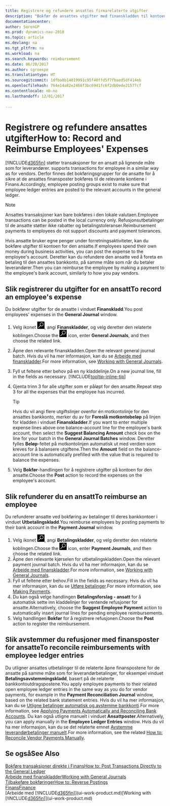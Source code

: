 ```yaml
---
title: Registrere og refundere ansattes firmarelaterte utgifter
description: "Bokfør de ansattes utgifter med finanskladden til kontoen for den ansatte, og bokfør senere en betaling til den ansattes bankkonto for å refundere for den firmarelaterte utgiften."
documentationcenter: 
author: SorenGP
ms.prod: dynamics-nav-2018
ms.topic: article
ms.devlang: na
ms.tgt_pltfrm: na
ms.workload: na
ms.search.keywords: reimbursement
ms.date: 06/28/2017
ms.author: sgroespe
ms.translationtype: HT
ms.sourcegitcommit: 1dfba8b14019991c95f40ffd5f7fbaed5df414eb
ms.openlocfilehash: 764e14a82e2468f3bc6941fc6f2db0ede21577cf
ms.contentlocale: nb-no
ms.lasthandoff: 12/01/2017

---
```

# <a name="how-to-record-and-reimburse-employees-expenses"></a><span data-ttu-id="b789d-103">Registrere og refundere ansattes utgifter</span><span class="sxs-lookup"><span data-stu-id="b789d-103">How to: Record and Reimburse Employees' Expenses</span></span>
[!INCLUDE[d365fin](includes/d365fin_md.md)]<span data-ttu-id="b789d-104"> støtter transaksjoner for en ansatt på lignende måte som for leverandører.</span><span class="sxs-lookup"><span data-stu-id="b789d-104"> supports transactions for employee in a similar way as for vendors.</span></span> <span data-ttu-id="b789d-105">Derfor finnes det bokføringsgrupper for de ansatte for å sikre at de ansattes finansposter bokføres til de relevante kontiene i Finans.</span><span class="sxs-lookup"><span data-stu-id="b789d-105">Accordingly, employee posting groups exist to make sure that employee ledger entries are posted to the relevant accounts in the general ledger.</span></span>

> [!NOTE]  
> <span data-ttu-id="b789d-106">Ansattes transaksjoner kan bare bokføres i den lokale valutaen.</span><span class="sxs-lookup"><span data-stu-id="b789d-106">Employee transactions can be posted in the local currency only.</span></span> <span data-ttu-id="b789d-107">Refusjonsutbetalinger til de ansatte støtter ikke rabatter og betalingstoleranser.</span><span class="sxs-lookup"><span data-stu-id="b789d-107">Reimbursement payments to employees do not support discounts and payment tolerances.</span></span>

<span data-ttu-id="b789d-108">Hvis ansatte bruker egne penger under forretningsaktiviteter, kan du bokføre utgifter til kontoen for den ansatte.</span><span class="sxs-lookup"><span data-stu-id="b789d-108">If employees spend their own money during business activities, you can post the expense to the employee's account.</span></span> <span data-ttu-id="b789d-109">Deretter kan du refundere den ansatte ved å foreta en betaling til den ansattes bankkonto, på samme måte som når du betaler leverandører.</span><span class="sxs-lookup"><span data-stu-id="b789d-109">Then you can reimburse the employee by making a payment to the employee's bank account, similarly to how you pay vendors.</span></span>

## <a name="to-record-an-employees-expense"></a><span data-ttu-id="b789d-110">Slik registrerer du utgifter for en ansatt</span><span class="sxs-lookup"><span data-stu-id="b789d-110">To record an employee's expense</span></span>
<span data-ttu-id="b789d-111">Du bokfører utgifter for de ansatte i vinduet **Finanskladd**.</span><span class="sxs-lookup"><span data-stu-id="b789d-111">You post employees' expenses in the **General Journal** window.</span></span>
1. <span data-ttu-id="b789d-112">Velg ikonet ![Søk etter side eller rapport](media/ui-search/search_small.png "Søk etter side eller rapport"), angi **Finanskladder**, og velg deretter den relaterte koblingen.</span><span class="sxs-lookup"><span data-stu-id="b789d-112">Choose the ![Search for Page or Report](media/ui-search/search_small.png "Search for Page or Report icon") icon, enter **General Journals**, and then choose the related link.</span></span>
2. <span data-ttu-id="b789d-113">Åpne den relevante finanskladden.</span><span class="sxs-lookup"><span data-stu-id="b789d-113">Open the relevant general journal batch.</span></span> <span data-ttu-id="b789d-114">Hvis du vil ha mer informasjon, kan du se [Arbeide med finanskladder](ui-work-general-journals.md).</span><span class="sxs-lookup"><span data-stu-id="b789d-114">For more information, see [Working with General Journals](ui-work-general-journals.md).</span></span>
3. <span data-ttu-id="b789d-115">Fyll ut feltene etter behov på en ny kladdelinje.</span><span class="sxs-lookup"><span data-stu-id="b789d-115">On a new journal line, fill in the fields as necessary.</span></span> [!INCLUDE[tooltip-inline-tip](includes/tooltip-inline-tip_md.md)]    
4. <span data-ttu-id="b789d-116">Gjenta trinn 3 for alle utgifter som er påløpt for den ansatte.</span><span class="sxs-lookup"><span data-stu-id="b789d-116">Repeat step 3 for all the expenses that the employee has incurred.</span></span>

    > [!TIP]  
    > <span data-ttu-id="b789d-117">Hvis du vil angi flere utgiftslinjer ovenfor én motkontolinje for den ansattes bankkonto, merker du av for **Foreslå motkontobeløp** på linjen for kladden i vinduet **Finanskladder**.</span><span class="sxs-lookup"><span data-stu-id="b789d-117">If you want to enter multiple expense lines above one balance-account line for the employee's bank account, then select the **Suggest Balancing Amount** check box on the line for your batch in the **General Journal Batches** window.</span></span> <span data-ttu-id="b789d-118">Deretter fylles **Beløp**-feltet på motkontolinjen automatisk ut med verdien som kreves for å balansere utgiftene.</span><span class="sxs-lookup"><span data-stu-id="b789d-118">Then the **Amount** field on the balance-account line is automatically prefilled with the value that is required to balance the expenses.</span></span>
5. <span data-ttu-id="b789d-119">Velg **Bokfør**-handlingen for å registrere utgifter på kontoen for den ansatte.</span><span class="sxs-lookup"><span data-stu-id="b789d-119">Choose the **Post** action to record the expenses on the employee's account.</span></span>

## <a name="to-reimburse-an-employee"></a><span data-ttu-id="b789d-120">Slik refunderer du en ansatt</span><span class="sxs-lookup"><span data-stu-id="b789d-120">To reimburse an employee</span></span>
<span data-ttu-id="b789d-121">Du refunderer ansatte ved bokføring av betalinger til deres bankkontoer i vinduet **Utbetalingskladd**.</span><span class="sxs-lookup"><span data-stu-id="b789d-121">You reimburse employees by posting payments to their bank account in the **Payment Journal** window.</span></span>
1. <span data-ttu-id="b789d-122">Velg ikonet ![Søk etter side eller rapport](media/ui-search/search_small.png "Søk etter side eller rapport"), angi **Betalingskladder**, og velg deretter den relaterte koblingen.</span><span class="sxs-lookup"><span data-stu-id="b789d-122">Choose the ![Search for Page or Report](media/ui-search/search_small.png "Search for Page or Report icon") icon, enter **Payment Journals**, and then choose the related link.</span></span>
2. <span data-ttu-id="b789d-123">Åpne den relevante kjørselen for utbetalingskladden.</span><span class="sxs-lookup"><span data-stu-id="b789d-123">Open the relevant payment journal batch.</span></span> <span data-ttu-id="b789d-124">Hvis du vil ha mer informasjon, kan du se [Arbeide med finanskladder](ui-work-general-journals.md).</span><span class="sxs-lookup"><span data-stu-id="b789d-124">For more information, see [Working with General Journals](ui-work-general-journals.md).</span></span>
3. <span data-ttu-id="b789d-125">Fyll ut feltene etter behov.</span><span class="sxs-lookup"><span data-stu-id="b789d-125">Fill in the fields as necessary.</span></span> <span data-ttu-id="b789d-126">Hvis du vil ha mer informasjon, kan du se [Utføre betalinger](payables-make-payments.md).</span><span class="sxs-lookup"><span data-stu-id="b789d-126">For more information, see [Making Payments](payables-make-payments.md).</span></span>
4. <span data-ttu-id="b789d-127">Du kan også velge handlingen **Betalingsforslag - ansatt** for å automatisk sette inn kladdelinjer for ventende refusjoner for ansatte.</span><span class="sxs-lookup"><span data-stu-id="b789d-127">Alternatively, choose the **Suggest Employee Payment** action to automatically insert journal lines for pending employee reimbursements.</span></span>
5. <span data-ttu-id="b789d-128">Velg handlingen **Bokfør** for å registrere refusjonen.</span><span class="sxs-lookup"><span data-stu-id="b789d-128">Choose the **Post** action to register the reimbursement.</span></span>  

## <a name="to-reconcile-reimbursements-with-employee-ledger-entries"></a><span data-ttu-id="b789d-129">Slik avstemmer du refusjoner med finansposter for ansatte</span><span class="sxs-lookup"><span data-stu-id="b789d-129">To reconcile reimbursements with employee ledger entries</span></span>
<span data-ttu-id="b789d-130">Du utligner ansattes utbetalinger til de relaterte åpne finanspostene for de ansatte på samme måte som for leverandørbetalinger, for eksempel vinduet **Betalingsavstemmingskladd**, basert på de relaterte bankkontoutdragspostene.</span><span class="sxs-lookup"><span data-stu-id="b789d-130">You apply employee payments to their related open employee ledger entries in the same way as you do for vendor payments, for example in the **Payment Reconciliation Journal** window, based on the related bank statement entries.</span></span> <span data-ttu-id="b789d-131">Hvis du vil ha mer informasjon, kan du se [Utligne betalinger automatisk og avstemme bankkonti](receivables-apply-payments-auto-reconcile-bank-accounts.md).</span><span class="sxs-lookup"><span data-stu-id="b789d-131">For more information, see [Applying Payments Automatically and Reconciling Bank Accounts](receivables-apply-payments-auto-reconcile-bank-accounts.md).</span></span> <span data-ttu-id="b789d-132">Du kan også utligne manuelt i vinduet **Ansattposter**.</span><span class="sxs-lookup"><span data-stu-id="b789d-132">Alternatively, you can apply manually in the **Employee Ledger Entries** window.</span></span> <span data-ttu-id="b789d-133">Hvis du vil ha mer informasjon, kan du se det relaterte emnet [Avstemme leverandørbetalinger manuelt](payables-how-apply-purchase-transactions-manually.md).</span><span class="sxs-lookup"><span data-stu-id="b789d-133">For more information, see the related [How to: Reconcile Vendor Payments Manually](payables-how-apply-purchase-transactions-manually.md).</span></span>  

## <a name="see-also"></a><span data-ttu-id="b789d-134">Se også</span><span class="sxs-lookup"><span data-stu-id="b789d-134">See Also</span></span>
[<span data-ttu-id="b789d-135">Bokføre transaksjoner direkte i Finans</span><span class="sxs-lookup"><span data-stu-id="b789d-135">How to: Post Transactions Directly to the General Ledger</span></span>](finance-how-post-transactions-directly.md)  
[<span data-ttu-id="b789d-136">Arbeide med finanskladder</span><span class="sxs-lookup"><span data-stu-id="b789d-136">Working with General Journals</span></span>](ui-work-general-journals.md)  
[<span data-ttu-id="b789d-137">Tilbakeføre bokføringer</span><span class="sxs-lookup"><span data-stu-id="b789d-137">How to: Reverse Postings</span></span>](finance-how-reverse-journal-posting.md)  
[<span data-ttu-id="b789d-138">Finans</span><span class="sxs-lookup"><span data-stu-id="b789d-138">Finance</span></span>](finance.md)  
<span data-ttu-id="b789d-139">[Arbeide med [!INCLUDE[d365fin](includes/d365fin_md.md)]](ui-work-product.md)</span><span class="sxs-lookup"><span data-stu-id="b789d-139">[Working with [!INCLUDE[d365fin](includes/d365fin_md.md)]](ui-work-product.md)</span></span>  


